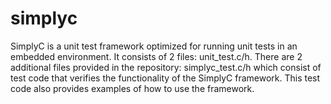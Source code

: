 # simplyc
SimplyC is a unit test framework optimized for running unit tests in  an embedded environment. It consists of 2 files: unit_test.c/h. There are 2 additional files provided in the repository: simplyc_test.c/h which consist of test code that verifies the functionality of the SimplyC framework. This test code also provides examples of how to use the framework.


